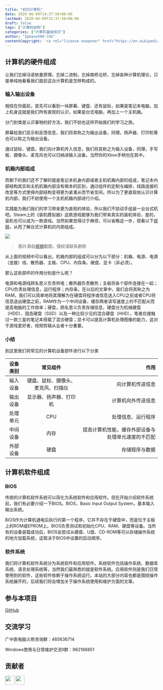 ```yaml
---
title: "初识计算机"
date: 2020-06-09T14:37:56+08:00
lastmod: 2020-06-09T15:37:56+08:00
draft: false
tags: ["计算机结构"]
categories: ["计算机基础知识"]
author: "Ipbase508-lhb"
contentCopyright: '<a rel="license noopener" href="https://en.wikipedia.org/wiki/Wikipedia:Text_of_Creative_Commons_Attribution-ShareAlike_3.0_Unported_License" target="_blank">Creative Commons Attribution-ShareAlike License</a>'
---
```


<!--上述为文章属性，请修改内容为“***”的部分、时间及版权声明
title 文章标题
tags标签，可填写一个或多个标签
categories分类根据实际内容请填写“计算机基础知识”、“实用技能”、“故障解决”中的一个
author作者仅填写第一作者，贡献者请在文末以Logo及链接的形式按照示例代码注明
推荐使用typora编辑器
-->

<!--文章内容最大标题等级为二级标题-->



## 计算机的硬件组成
让我们忘掉冯诺依曼原理，忘掉二进制，忘掉南桥北桥，忘掉各种计算机理论，只是单纯地看看我们面前这台计算机是怎样构成的。    

### 输入输出设备

相信在你面前，首先可以看到一块屏幕、键盘、还有鼠标，如果是笔记本电脑，加上机身这就是我们所有直观的认识，如果是台式电脑，再加上一个主机箱。   

分门别类是认识事物的好方法，我们不妨也这样开始我们的学习之旅。      

屏幕给我们显示和反馈信息，我们将其称之为输出设备，同理，扬声器、打印机等也可以称之为输出设备。

通过鼠标、键盘，我们向计算机传入信息，我们将其称之为输入设备，同理，手写板、摄像头、麦克风也可以归纳进输入设备。当然你的Xbox手柄也在其中。   

### 机箱内部组成

而剩下的我们还不了解的就是笔记本机身内部或者主机机箱内部的组成，笔记本内部结构其实和主机机箱内部没有根本的区别，通过组件的定制与编排，线路连接的改变等方式使得内部结构变得更为紧凑从而节省空间。所以为了更直观地认识计算机内部，我们不妨使用一个主机机箱内部进行介绍。   

实践能为我们我们的学习带来更为直观的体验，所以我们不妨动手组装一台台式机吧。Steam上的《装机模拟器》这款游戏能够为我们带来真实的装机体验，是的，装机也可以成为一款游戏。当然如果觉得过于麻烦，可以省略这一步，观看以下[视频](https://www.bilibili.com/video/BV1At411X7Wz)，从而了解台式计算机的内部组成。

![](http://47.107.149.229:8080/%E5%8F%B0%E5%BC%8F%E6%9C%BA%E6%9C%BA%E7%AE%B1%E7%BB%84%E6%88%90.PNG)

> ​														图片源自[视频](https://www.bilibili.com/video/BV1At411X7Wz)截图，侵权请联系删除

从上面的视频中可以看出，机箱内部的组成可以分为以下部分：机箱、电源、电源（连接）线、散热器、主板、CPU、内存条、硬盘、显卡（非必须）。    

那么这些部件的作用分别是什么呢？     

电源和电源线顾名思义负责供电；散热器负责散热；主板将各个部件连接在一起；CPU负责处理信息，运行程序；内存条，在以后的文章中，我们会将其称之为RAM，我们可以简单地将其理解为在硬盘将程序或信息送入CPU之前或者CPU将信息送出硬盘之前，RAM作为一个中间设备，缓存两者读写速度上的不匹配从而提高电脑的工作效率；硬盘，顾名思义负责存储信息，硬盘分为机械硬盘（HDD）、固态硬盘（SSD）以及一种比较少见的混合硬盘（HHD），笔者仅接触过一款三星的笔记本搭载了混合硬盘；显卡可以提高计算机处理图像的能力，这对于游戏爱好者，视频剪辑从业者十分重要。

### 小结

到这里我们将常见的计算机设备部件进行以下分类

| 设备类别 |              常见组件              |                                               作用 |
| :------: | :--------------------------------: | -------------------------------------------------: |
| 输入设备 | 键盘、鼠标、摄像头、麦克风、扫描仪 |                                   向计算机传送信息 |
| 输出设备 |       显示器、扬声器、打印机       |                                 计算机向外传送信息 |
| 处理单元 |                CPU                 |                                 处理信息、运行程序 |
| 中间设备 |                内存                | 提高计算机性能，缓存外部设备与处理单元速度的不匹配 |
| 外部设备 |                硬盘                |                                     存储程序与数据 |



## 计算机软件组成

### BIOS

传统的计算机软件系统可以简化为系统软件和应用软件。但在开始介绍软件系统前，我们有必要介绍一下BIOS。BIOS，Basic Input Output System，基本输入输出系统。    

BIOS作为计算机通电后执行的第一个程序，它并不存在于硬盘中，而是位于主板上的ROM或EPROM上。BIOS负责测试和初始化CPU、RAM、硬盘等设备。当所有的设备装载成功后，BIOS会尝试从硬盘、U盘、CD-ROM等可以存储操作系统的地方加载系统，这取决于BIOS中设置的启动顺序。

###  软件系统

我们将计算机软件系统分为系统软件和应用软件。系统软件包括操作系统、数据库系统、语言处理系统等，当然我们最熟悉的就是软件系统。应用软件则是我们日常使用到的软件，这些软件依赖于操作系统运行。本站的大部分内容也都是围绕操作系统展开的，后续我们将会增加关于操作系统使用和维护方面的文章。



## 参与本项目

[GitHub](https://github.com/LHB6540/windows-computer-maintenance-guide) 

## 交流学习

广中医电脑义修咨询群：465636714

Windows使用与日常维护交流Ⅱ群：982188851



## 贡献者
<img src="http://47.107.149.229:8080/avatar.PNG" width="30" />   <img src="http://47.107.149.229:8080/avatar.PNG" width="30" />


